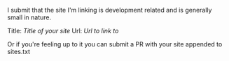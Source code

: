 I submit that the site I'm linking is development related and is generally small
in nature.

Title: _Title of your site_
Url: _Url to link to_

Or if you're feeling up to it you can submit a PR with your site appended to sites.txt
